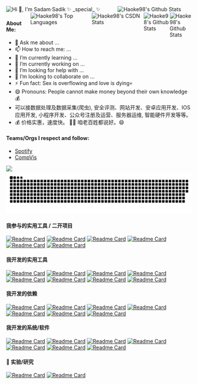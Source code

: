 <!---<h1 align="center">Hi 👋, I'm Sadam·Sadik ✨ _special_ ✨ </h1>--->
<!---<img align="right" alt="Coding" width="400" src="https://media.giphy.com/media/qgQUggAC3Pfv687qPC/giphy.gif"><br />--->
<img src="https://readme-typing-svg.demolab.com?font=Fira+Code&size=24&pause=1000&center=true&vCenter=true&random=false&width=980&height=80&lines=Hi+%F0%9F%91%8B%2C+I'm+Sadam%C2%B7Sadik+%E2%9C%A8+_special_+%E2%9C%A8+" alt="Hi 👋, I'm Sadam·Sadik ✨ _special_ ✨" />


<!---<img align="right" alt="Haoke98's Github Stats" src="http://grs.0p.fit/?username=Haoke98&show_icons=true&include_all_commits=true&count_private=true&theme=tokyonight&hide_border=true&cache_seconds=1800" width="40%"/>--->
<img align="right" alt="Haoke98's Github Stats" src="https://github-readme-stats.vercel.app/api?username=Haoke98&show_icons=true&include_all_commits=true&count_private=true&theme=tokyonight&hide_border=true&cache_seconds=1800" width="40%"/>



<img align="right" width="12%" alt="Haoke98's Github Stats" src="https://badges.frapsoft.com/os/v2/open-source.svg?v=103)](https://github.com/ellerbrock/open-source-badges/" />
<img align="right" width="14%" alt="Haoke98's Github Stats" src="https://komarev.com/ghpvc/?username=Haoke98&color=46ae8f" />

<img align="right" src="https://stats.justsong.cn/api/csdn?id=weixin_43066097&theme=blue-green" alt="Haoke98's CSDN Stats" width="28%" /> 
  
<!---<img align="right" alt="Haoke98's Top Languages" src="http://grs.0p.fit/top-langs?username=haoke98&size_weight=0.5&count_weight=0.5&langs_count=20&theme=merko&hide_border=true&layout=compact&custom_title=With%20Public%2BPrivate%20Repos&cache_seconds=1800" width="33%"/>--->
<img align="right" alt="Haoke98's Top Languages" src="https://github-readme-stats.vercel.app/api/top-langs/?username=haoke98&size_weight=0.5&count_weight=0.5&langs_count=20&theme=merko&hide_border=true&layout=compact&custom_title=With%20Public%2BPrivate%20Repos&cache_seconds=1800" width="33%"/>







#### About Me:
- 💬 Ask me about ...
- 📫 How to reach me: ...
- 🌱 I’m currently learning ...
- 🔭 I’m currently working on ...
- 🤔 I’m looking for help with ...
- 👯 I’m looking to collaborate on ...
- ⚡ Fun fact: Sex is overflowing and love is dying💀
- 😄 Pronouns: People cannot make money beyond their own knowledge💰
- 可以接数据处理及数据采集(爬虫), 安全评测、网站开发、安卓应用开发、IOS应用开发, 小程序开发、公众号注册及运营、服务器运维, 智能硬件开发等等。
- 💰 价格实惠，速度快。 👨🏻 咱老百姓都说好。😄 

#### Teams/Orgs I respect and follow: 
* [Spotify](https://github.com/spotify?q=&type=all&language=&sort=stargazers)
* [CompVis](https://github.com/CompVis)

<!--   <img align="right" alt="Haoke98's Top Languages" src="https://github-readme-stats-two-alpha-95.vercel.app/api/top-langs/?username=Haoke98&langs_count=18&layout=compact&theme=tokyonight&hide_border=true&cache_seconds=1800&size_weight=0.5&count_weight=0.5&custom_title=Haoke98'sTop-langs" width="31%"/> -->

![](https://github-profile-trophy.vercel.app/?username=Haoke98&column=9&margin-w=15&margin-h=15&theme=tokyonight)
![github contribution grid snake animation](https://raw.githubusercontent.com/Haoke98/Haoke98/main/github-contribution-grid-snake-sissa.svg)

#### 我参与的实用工具 / 二开项目
[![Readme Card](https://github-readme-stats.vercel.app/api/pin/?username=ffay&repo=lanproxy)](https://github.com/Haoke98/lanproxy)
[![Readme Card](https://github-readme-stats.vercel.app/api/pin/?username=jorhelp&repo=Ingram)](https://github.com/Haoke98/Ingram)
[![Readme Card](https://github-readme-stats.vercel.app/api/pin/?username=ozheng1993&repo=video2gif)](https://github.com/Haoke98/video2gif)
[![Readme Card](https://github-readme-stats.vercel.app/api/pin/?username=HeMOua&repo=HuggingfaceDownloader)](https://github.com/Haoke98/HuggingfaceDownloader.git)
[![Readme Card](https://github-readme-stats.vercel.app/api/pin/?username=Haoke98&repo=nginx-windows)](https://github.com/Haoke98/nginx-windows.git)
[![Readme Card](https://github-readme-stats.vercel.app/api/pin/?username=Haoke98&repo=bawa)](https://github.com/Haoke98/bawa.git)

#### 我开发的实用工具
[![Readme Card](https://github-readme-stats.vercel.app/api/pin/?username=Haoke98&repo=FlowPilot)](https://github.com/Haoke98/FlowPilot)
[![Readme Card](https://github-readme-stats.vercel.app/api/pin/?username=Haoke98&repo=super-http-catcher)](https://github.com/Haoke98/super-http-catcher)
[![Readme Card](https://github-readme-stats.vercel.app/api/pin/?username=Haoke98&repo=DeepFC)](https://github.com/Haoke98/DeepFC)
[![Readme Card](https://github-readme-stats.vercel.app/api/pin/?username=Haoke98&repo=gitlab-pipline)](https://github.com/Haoke98/gitlab-pipline)
[![Readme Card](https://github-readme-stats.vercel.app/api/pin/?username=Haoke98&repo=docker-cli)](https://github.com/Haoke98/docker-cli)
[![Readme Card](https://github-readme-stats.vercel.app/api/pin/?username=Haoke98&repo=RuoYi-Agent)](https://github.com/Haoke98/RuoYi-Agent.git)
[![Readme Card](https://github-readme-stats.vercel.app/api/pin/?username=Haoke98&repo=SuperSniffer)](https://github.com/Haoke98/SuperSniffer.git)
[![Readme Card](https://github-readme-stats.vercel.app/api/pin/?username=Haoke98&repo=ElasticSearchHelper)](https://github.com/Haoke98/ElasticSearchHelper.git)

#### 我开发的依赖
[![Readme Card](https://github-readme-stats.vercel.app/api/pin/?username=Haoke98&repo=DjangoAsyncAdmin)](https://github.com/Haoke98/DjangoAsyncAdmin)
[![Readme Card](https://github-readme-stats.vercel.app/api/pin/?username=Haoke98&repo=django-celery-stack)](https://github.com/Haoke98/django-celery-stack.git)
[![Readme Card](https://github-readme-stats.vercel.app/api/pin/?username=Haoke98&repo=django-go-view)](https://github.com/Haoke98/django-go-view)
[![Readme Card](https://github-readme-stats.vercel.app/api/pin/?username=Haoke98&repo=LabelPrintHelper)](https://github.com/Haoke98/LabelPrintHelper)
[![Readme Card](https://github-readme-stats.vercel.app/api/pin/?username=Haoke98&repo=FDEasyChainApi-PythonSDK)](https://github.com/Haoke98/FDEasyChainApi-PythonSDK.git)
[![Readme Card](https://github-readme-stats.vercel.app/api/pin/?username=Haoke98&repo=saer-openapi-sdk)](https://github.com/Haoke98/saer-openapi-sdk.git)
[![Readme Card](https://github-readme-stats.vercel.app/api/pin/?username=Haoke98&repo=OpenAPI-SDK)](https://github.com/Haoke98/OpenAPI-SDK.git)

#### 我开发的系统/软件
[![Readme Card](https://github-readme-stats.vercel.app/api/pin/?username=Haoke98&repo=iCloudDesktop)](https://github.com/Haoke98/iCloudDesktop)
[![Readme Card](https://github-readme-stats.vercel.app/api/pin/?username=Haoke98&repo=Allkeeper)](https://github.com/Haoke98/AllKeeper)
[![Readme Card](https://github-readme-stats.vercel.app/api/pin/?username=Haoke98&repo=PassKeyVault)](https://github.com/Haoke98/PassKeyVault)
[![Readme Card](https://github-readme-stats.vercel.app/api/pin/?username=Haoke98&repo=TTMS-beego)](https://github.com/Haoke98/TTMS-beego)
[![Readme Card](https://github-readme-stats.vercel.app/api/pin/?username=Haoke98&repo=allkeeper-desktop)](https://github.com/Haoke98/allkeeper-desktop)
[![Readme Card](https://github-readme-stats.vercel.app/api/pin/?username=Haoke98&repo=CTFD-3DS)](https://github.com/Haoke98/CTFD-3DS)
[![Readme Card](https://github-readme-stats.vercel.app/api/pin/?username=Haoke98&repo=BeanMusic)](https://github.com/Haoke98/BeanMusic.git)

#### 🧪 实验/研究
[![Readme Card](https://github-readme-stats.vercel.app/api/pin/?username=Haoke98&repo=FrameDiffusion)](https://github.com/Haoke98/FrameDiffusion)
[![Readme Card](https://github-readme-stats.vercel.app/api/pin/?username=Haoke98&repo=Turing-Utopia-Experiment)](https://github.com/Haoke98/Turing-Utopia-Experiment)







